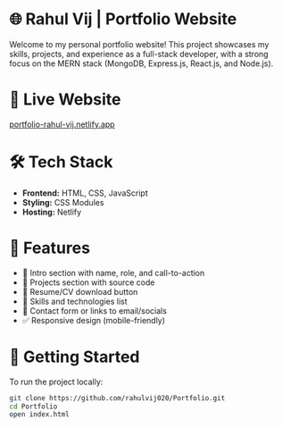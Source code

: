 # 🌐 Rahul Vij | Portfolio Website

Welcome to my personal portfolio website! This project showcases my skills, projects, and experience as a full-stack developer, with a strong focus on the MERN stack (MongoDB, Express.js, React.js, and Node.js).

# 🔗 Live Website

[portfolio-rahul-vij.netlify.app](https://portfolio-rahul-vij.netlify.app)

# 🛠️ Tech Stack

- **Frontend:** HTML, CSS, JavaScript
- **Styling:** CSS Modules 
- **Hosting:** Netlify

# 📁 Features

- 🎯 Intro section with name, role, and call-to-action
- 💼 Projects section with source code
- 📄 Resume/CV download button
- 🧠 Skills and technologies list
- 📨 Contact form or links to email/socials
- ✅ Responsive design (mobile-friendly)

# 🚀 Getting Started

To run the project locally:

```bash
git clone https://github.com/rahulvij020/Portfolio.git
cd Portfolio
open index.html
